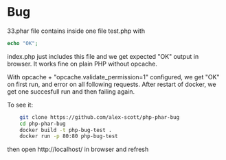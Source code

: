 # Bug

33.phar file contains inside one file test.php with

```php
echo "OK";
```    

index.php just includes this file and we get expected "OK" output in browser.
It works fine on plain PHP without opcache.

With opcache + "opcache.validate_permission=1" configured, we get "OK" on first run,
and error on all following requests. After restart of docker, we get one succesfull
run and then failing again.

To see it:
```bash
    git clone https://github.com/alex-scott/php-phar-bug   
    cd php-phar-bug   
    docker build -t php-bug-test .   
    docker run -p 80:80 php-bug-test
```   

then open http://localhost/ in browser and refresh
